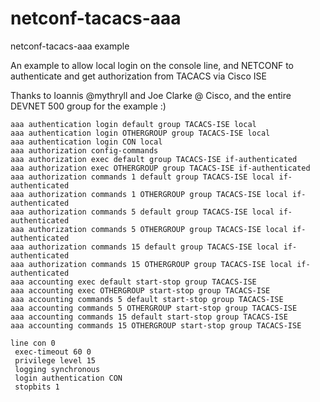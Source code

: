 # netconf-tacacs-aaa
netconf-tacacs-aaa example

An example to allow local login on the console line, and NETCONF to authenticate and get authorization from TACACS via Cisco ISE

Thanks to Ioannis @mythryll and Joe Clarke @ Cisco, and the entire DEVNET 500 group for the example :)


```
aaa authentication login default group TACACS-ISE local
aaa authentication login OTHERGROUP group TACACS-ISE local
aaa authentication login CON local
aaa authorization config-commands
aaa authorization exec default group TACACS-ISE if-authenticated 
aaa authorization exec OTHERGROUP group TACACS-ISE if-authenticated 
aaa authorization commands 1 default group TACACS-ISE local if-authenticated 
aaa authorization commands 1 OTHERGROUP group TACACS-ISE local if-authenticated 
aaa authorization commands 5 default group TACACS-ISE local if-authenticated 
aaa authorization commands 5 OTHERGROUP group TACACS-ISE local if-authenticated 
aaa authorization commands 15 default group TACACS-ISE local if-authenticated 
aaa authorization commands 15 OTHERGROUP group TACACS-ISE local if-authenticated 
aaa accounting exec default start-stop group TACACS-ISE
aaa accounting exec OTHERGROUP start-stop group TACACS-ISE
aaa accounting commands 5 default start-stop group TACACS-ISE
aaa accounting commands 5 OTHERGROUP start-stop group TACACS-ISE
aaa accounting commands 15 default start-stop group TACACS-ISE
aaa accounting commands 15 OTHERGROUP start-stop group TACACS-ISE

line con 0
 exec-timeout 60 0
 privilege level 15
 logging synchronous
 login authentication CON
 stopbits 1 
```
